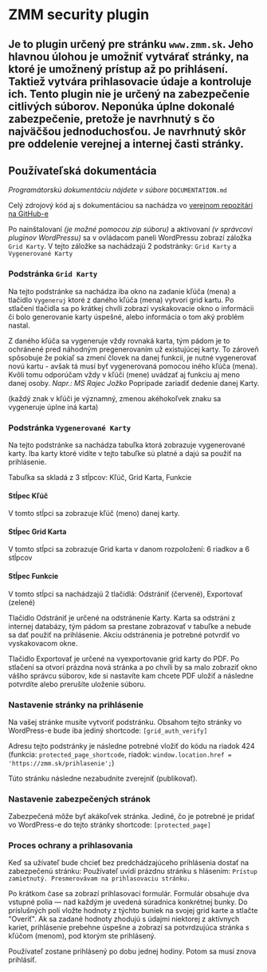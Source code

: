 # ZMM security plugin
Je to plugin určený pre stránku `www.zmm.sk`. Jeho hlavnou úlohou je umožniť vytvárať stránky, na ktoré je umožnený prístup až po prihlásení. Taktiež vytvára prihlasovacie údaje a kontroluje ich. Tento plugin **nie je určený na zabezpečenie citlivých súborov**. Neponúka úplne dokonalé zabezpečenie, pretože je navrhnutý s čo najväčšou jednoduchosťou. Je navrhnutý skôr pre oddelenie verejnej a internej časti stránky. 
---
## Používateľská dokumentácia
*Programátorskú dokumentáciu nájdete v súbore* `DOCUMENTATION.md`

Celý zdrojový kód aj s dokumentáciou sa nachádza vo [verejnom repozitári na GitHub-e](https://github.com/forgottenlama/zmm-security_plugin)

Po nainštalovaní *(je možné pomocou zip súboru)* a aktivovaní *(v správcovi pluginov WordPressu)* sa v ovládacom paneli WordPressu zobrazí záložka `Grid Karty`.
V tejto záložke sa nachádzajú 2 podstránky: `Grid Karty` a `Vygenerované Karty`

### Podstránka `Grid Karty`
Na tejto podstránke sa nachádza iba okno na zadanie kľúča (mena) a tlačidlo `Vygeneruj` ktoré z daného kľúča (mena) vytvorí grid kartu. Po stlačení tlačidla sa po krátkej chvíli zobrazí vyskakovacie okno o informácii či bolo generovanie karty úspešné, alebo informácia o tom aký problém nastal. 

Z daného kľúča sa vygeneruje vždy rovnaká karta, tým pádom je to ochránené pred náhodným pregenerovaním už existujúcej karty. To zároveň spôsobuje že pokiaľ sa zmení človek na danej funkcii, je nutné vygenerovať novú kartu - avšak tá musí byť vygenerovaná pomocou iného kľúča (mena). Kvôli tomu odporúčam vždy v kľúči (mene) uvádzať aj funkciu aj meno danej osoby. *Napr.: MS Rajec Jožko* Poprípade zariadiť dedenie danej Karty. 
 
(každý znak v kľúči je významný, zmenou akéhokoľvek znaku sa vygeneruje úplne iná karta)

### Podstránka `Vygenerované Karty`
Na tejto podstránke sa nachádza tabuľka ktorá zobrazuje vygenerované karty. Iba karty ktoré vidíte v tejto tabuľke sú platné a dajú sa použiť na prihlásenie.

Tabuľka sa skladá z 3 stĺpcov: Kľúč, Grid Karta, Funkcie

#### Stĺpec Kľúč
V tomto stĺpci sa zobrazuje kľúč (meno) danej karty.

#### Stĺpec Grid Karta
V tomto stĺpci sa zobrazuje Grid karta v danom rozpoložení: 6 riadkov a 6 stĺpcov

#### Stĺpec Funkcie
V tomto stĺpci sa nachádzajú 2 tlačidlá: Odstrániť (červené), Exportovať (zelené)

Tlačidlo Odstrániť je určené na odstránenie Karty. Karta sa odstráni z internej databázy, tým pádom sa prestane zobrazovať v tabuľke a nebude sa dať použiť na prihlásenie. Akciu odstránenia je potrebné potvrdiť vo vyskakovacom okne.

Tlačidlo Exportovať je určené na vyexportovanie grid karty do PDF. Po stlačení sa otvorí prázdna nová stránka a po chvíli by sa malo zobraziť okno vášho správcu súborov, kde si nastavíte kam chcete PDF uložiť a následne potvrdíte alebo prerušíte uloženie súboru. 

### Nastavenie stránky na prihlásenie
Na vašej stránke musíte vytvoriť podstránku. Obsahom tejto stránky vo WordPress-e bude iba jediný shortcode: `[grid_auth_verify]`

Adresu tejto podstránky je následne potrebné vložiť do kódu na riadok 424 (funkcia: `protected_page_shortcode`, riadok: `window.location.href = 'https://zmm.sk/prihlasenie';`)

Túto stránku následne nezabudnite zverejniť (publikovať).

### Nastavenie zabezpečených stránok 
Zabezpečená môže byť akákoľvek stránka. Jediné, čo je potrebné je pridať vo WordPress-e do tejto stránky shortcode: `[protected_page]`

### Proces ochrany a prihlasovania
Keď sa užívateľ bude chcieť bez predchádzajúceho prihlásenia dostať na zabezpečenú stránku: Používateľ uvidí prázdnu stránku s hlásením: `Prístup zamietnutý. Presmerovávam na prihlasovaciu stránku.` 

Po krátkom čase sa zobrazí prihlasovací formulár. Formulár obsahuje dva vstupné polia — nad každým je uvedená súradnica konkrétnej bunky. Do príslušných polí vložte hodnoty z týchto buniek na svojej grid karte a stlačte "Overiť". Ak sa zadané hodnoty zhodujú s údajmi niektorej z aktívnych kariet, prihlásenie prebehne úspešne a zobrazí sa potvrdzujúca stránka s kľúčom (menom), pod ktorým ste prihlásený.

Používateľ zostane prihlásený po dobu jednej hodiny. Potom sa musí znova prihlásiť. 